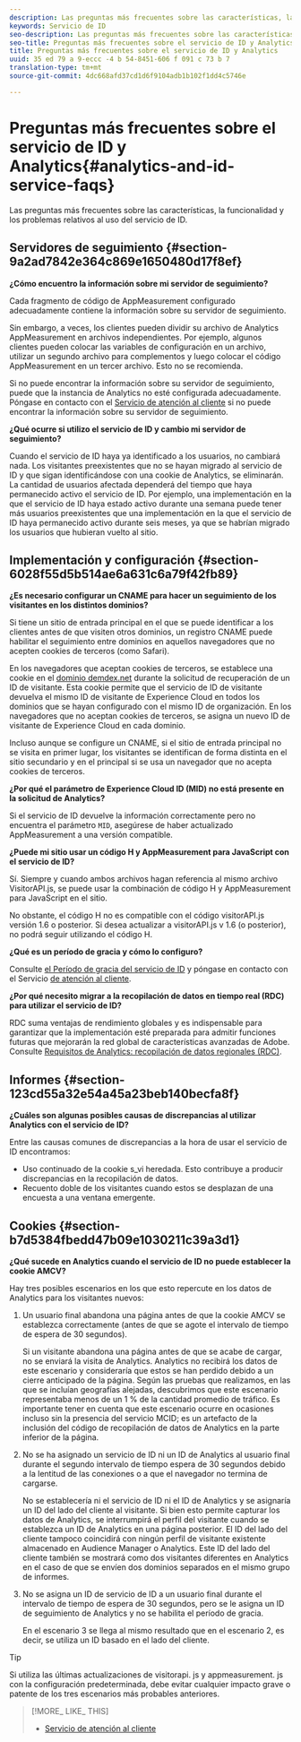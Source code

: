 ```yaml
---
description: Las preguntas más frecuentes sobre las características, la funcionalidad y los problemas relativos al uso del servicio de ID.
keywords: Servicio de ID
seo-description: Las preguntas más frecuentes sobre las características, la funcionalidad y los problemas relativos al uso del servicio de ID.
seo-title: Preguntas más frecuentes sobre el servicio de ID y Analytics
title: Preguntas más frecuentes sobre el servicio de ID y Analytics
uuid: 35 ed 79 a 9-eccc -4 b 54-8451-606 f 091 c 73 b 7
translation-type: tm+mt
source-git-commit: 4dc668afd37cd1d6f9104adb1b102f1dd4c5746e

---
```



# Preguntas más frecuentes sobre el servicio de ID y Analytics{#analytics-and-id-service-faqs}

Las preguntas más frecuentes sobre las características, la funcionalidad y los problemas relativos al uso del servicio de ID.

## Servidores de seguimiento {#section-9a2ad7842e364c869e1650480d17f8ef}

**¿Cómo encuentro la información sobre mi servidor de seguimiento?**

Cada fragmento de código de AppMeasurement configurado adecuadamente contiene la información sobre su servidor de seguimiento.

Sin embargo, a veces, los clientes pueden dividir su archivo de Analytics AppMeasurement en archivos independientes. Por ejemplo, algunos clientes pueden colocar las variables de configuración en un archivo, utilizar un segundo archivo para complementos y luego colocar el código AppMeasurement en un tercer archivo. Esto no se recomienda.

Si no puede encontrar la información sobre su servidor de seguimiento, puede que la instancia de Analytics no esté configurada adecuadamente. Póngase en contacto con el [Servicio de atención al cliente](https://helpx.adobe.com/marketing-cloud/contact-support.html) si no puede encontrar la información sobre su servidor de seguimiento.

**¿Qué ocurre si utilizo el servicio de ID y cambio mi servidor de seguimiento?**

Cuando el servicio de ID haya ya identificado a los usuarios, no cambiará nada. Los visitantes preexistentes que no se hayan migrado al servicio de ID y que sigan identificándose con una cookie de Analytics, se eliminarán. La cantidad de usuarios afectada dependerá del tiempo que haya permanecido activo el servicio de ID. Por ejemplo, una implementación en la que el servicio de ID haya estado activo durante una semana puede tener más usuarios preexistentes que una implementación en la que el servicio de ID haya permanecido activo durante seis meses, ya que se habrían migrado los usuarios que hubieran vuelto al sitio.

## Implementación y configuración {#section-6028f55d5b514ae6a631c6a79f42fb89}

**¿Es necesario configurar un CNAME para hacer un seguimiento de los visitantes en los distintos dominios?**

Si tiene un sitio de entrada principal en el que se puede identificar a los clientes antes de que visiten otros dominios, un registro CNAME puede habilitar el seguimiento entre dominios en aquellos navegadores que no acepten cookies de terceros (como Safari).

En los navegadores que aceptan cookies de terceros, se establece una cookie en el [dominio demdex.net](https://marketing.adobe.com/resources/help/en_US/aam/demdex-calls.html) durante la solicitud de recuperación de un ID de visitante. Esta cookie permite que el servicio de ID de visitante devuelva el mismo ID de visitante de Experience Cloud en todos los dominios que se hayan configurado con el mismo ID de organización. En los navegadores que no aceptan cookies de terceros, se asigna un nuevo ID de visitante de Experience Cloud en cada dominio.

Incluso aunque se configure un CNAME, si el sitio de entrada principal no se visita en primer lugar, los visitantes se identifican de forma distinta en el sitio secundario y en el principal si se usa un navegador que no acepta cookies de terceros.

**¿Por qué el parámetro de Experience Cloud ID (MID) no está presente en la solicitud de Analytics?**

Si el servicio de ID devuelve la información correctamente pero no encuentra el parámetro `MID`, asegúrese de haber actualizado AppMeasurement a una versión compatible.

**¿Puede mi sitio usar un código H y AppMeasurement para JavaScript con el servicio de ID?**

Sí. Siempre y cuando ambos archivos hagan referencia al mismo archivo VisitorAPI.js, se puede usar la combinación de código H y AppMeasurement para JavaScript en el sitio.

No obstante, el código H no es compatible con el código visitorAPI.js versión 1.6 o posterior. Si desea actualizar a visitorAPI.js v 1.6 (o posterior), no podrá seguir utilizando el código H.

**¿Qué es un período de gracia y cómo lo configuro?**

Consulte [el Período de gracia del servicio de ID](../mcvid-reference/mcvid-analytics-reference/mcvid-grace-period.md) y póngase en contacto con el Servicio [de atención al cliente](https://helpx.adobe.com/marketing-cloud/contact-support.html).

**¿Por qué necesito migrar a la recopilación de datos en tiempo real (RDC) para utilizar el servicio de ID?**

RDC suma ventajas de rendimiento globales y es indispensable para garantizar que la implementación esté preparada para admitir funciones futuras que mejorarán la red global de características avanzadas de Adobe. Consulte [Requisitos de Analytics: recopilación de datos regionales (RDC)](../mcvid-reference/mcvid-requirements.md#section-7d04bb013bc84a25bae3b148bc0ca25f).

## Informes {#section-123cd55a32e54a45a23beb140becfa8f}

**¿Cuáles son algunas posibles causas de discrepancias al utilizar Analytics con el servicio de ID?**

Entre las causas comunes de discrepancias a la hora de usar el servicio de ID encontramos:

* Uso continuado de la cookie s_vi heredada. Esto contribuye a producir discrepancias en la recopilación de datos. 
* Recuento doble de los visitantes cuando estos se desplazan de una encuesta a una ventana emergente.

## Cookies {#section-b7d5384fbedd47b09e1030211c39a3d1}

**¿Qué sucede en Analytics cuando el servicio de ID no puede establecer la cookie AMCV?**

Hay tres posibles escenarios en los que esto repercute en los datos de Analytics para los visitantes nuevos:

1. Un usuario final abandona una página antes de que la cookie AMCV se establezca correctamente (antes de que se agote el intervalo de tiempo de espera de 30 segundos).

   Si un visitante abandona una página antes de que se acabe de cargar, no se enviará la visita de Analytics. Analytics no recibirá los datos de este escenario y consideraría que estos se han perdido debido a un cierre anticipado de la página. Según las pruebas que realizamos, en las que se incluían geografías alejadas, descubrimos que este escenario representaba menos de un 1 % de la cantidad promedio de tráfico. Es importante tener en cuenta que este escenario ocurre en ocasiones incluso sin la presencia del servicio MCID; es un artefacto de la inclusión del código de recopilación de datos de Analytics en la parte inferior de la página.

1. No se ha asignado un servicio de ID ni un ID de Analytics al usuario final durante el segundo intervalo de tiempo espera de 30 segundos debido a la lentitud de las conexiones o a que el navegador no termina de cargarse.

   No se establecería ni el servicio de ID ni el ID de Analytics y se asignaría un ID del lado del cliente al visitante. Si bien esto permite capturar los datos de Analytics, se interrumpirá el perfil del visitante cuando se establezca un ID de Analytics en una página posterior. El ID del lado del cliente tampoco coincidirá con ningún perfil de visitante existente almacenado en Audience Manager o Analytics. Este ID del lado del cliente también se mostrará como dos visitantes diferentes en Analytics en el caso de que se envíen dos dominios separados en el mismo grupo de informes.

1. No se asigna un ID de servicio de ID a un usuario final durante el intervalo de tiempo de espera de 30 segundos, pero se le asigna un ID de seguimiento de Analytics y no se habilita el período de gracia.

   En el escenario 3 se llega al mismo resultado que en el escenario 2, es decir, se utiliza un ID basado en el lado del cliente.

>[!TIP]
>
>Si utiliza las últimas actualizaciones de visitorapi. js y appmeasurement. js con la configuración predeterminada, debe evitar cualquier impacto grave o patente de los tres escenarios más probables anteriores.

>[!MORE_ LIKE_ THIS]
>
>* [Servicio de atención al cliente](https://helpx.adobe.com/marketing-cloud/contact-support.html)

